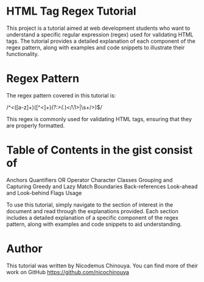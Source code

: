

# HTML Tag Regex Tutorial

This project is a tutorial aimed at web development students who want to understand a specific regular expression (regex) used for validating HTML tags. The tutorial provides a detailed explanation of each component of the regex pattern, along with examples and code snippets to illustrate their functionality.

# Regex Pattern

The regex pattern covered in this tutorial is:

/^<([a-z]+)([^<]+)*(?:>(.*)<\/\1>|\s+\/>)$/

This regex is commonly used for validating HTML tags, ensuring that they are properly formatted.

# Table of Contents in the gist consist of

Anchors
Quantifiers
OR Operator
Character Classes
Grouping and Capturing
Greedy and Lazy Match
Boundaries
Back-references
Look-ahead and Look-behind
Flags
Usage

To use this tutorial, simply navigate to the section of interest in the document and read through the explanations provided. Each section includes a detailed explanation of a specific component of the regex pattern, along with examples and code snippets to aid understanding.

# Author

This tutorial was written by Nicodemus Chinouya. You can find more of their work on GitHub https://github.com/nicochinouya